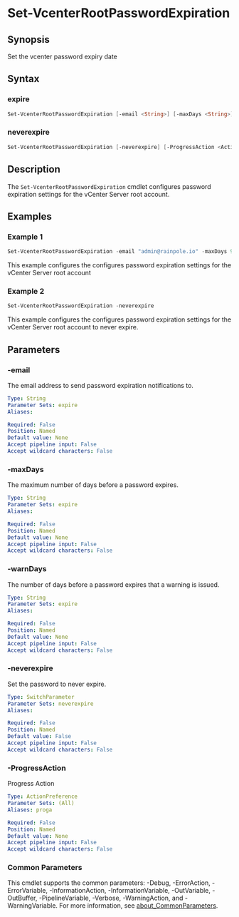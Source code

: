 # Set-VcenterRootPasswordExpiration

## Synopsis

Set the vcenter password expiry date

## Syntax

### expire

```powershell
Set-VcenterRootPasswordExpiration [-email <String>] [-maxDays <String>] [-warnDays <String>] [-ProgressAction <ActionPreference>] [<CommonParameters>]
```

### neverexpire

```powershell
Set-VcenterRootPasswordExpiration [-neverexpire] [-ProgressAction <ActionPreference>] [<CommonParameters>]
```

## Description

The `Set-VcenterRootPasswordExpiration` cmdlet configures password expiration settings for the vCenter Server root account.

## Examples

### Example 1

```powershell
Set-VcenterRootPasswordExpiration -email "admin@rainpole.io" -maxDays 999 -warnDays 14
```

This example configures the configures password expiration settings for the vCenter Server root account

### Example 2

```powershell
Set-VcenterRootPasswordExpiration -neverexpire
```

This example configures the configures password expiration settings for the vCenter Server root account to never expire.

## Parameters

### -email

The email address to send password expiration notifications to.

```yaml
Type: String
Parameter Sets: expire
Aliases:

Required: False
Position: Named
Default value: None
Accept pipeline input: False
Accept wildcard characters: False
```

### -maxDays

The maximum number of days before a password expires.

```yaml
Type: String
Parameter Sets: expire
Aliases:

Required: False
Position: Named
Default value: None
Accept pipeline input: False
Accept wildcard characters: False
```

### -warnDays

The number of days before a password expires that a warning is issued.

```yaml
Type: String
Parameter Sets: expire
Aliases:

Required: False
Position: Named
Default value: None
Accept pipeline input: False
Accept wildcard characters: False
```

### -neverexpire

Set the password to never expire.

```yaml
Type: SwitchParameter
Parameter Sets: neverexpire
Aliases:

Required: False
Position: Named
Default value: False
Accept pipeline input: False
Accept wildcard characters: False
```

### -ProgressAction

Progress Action

```yaml
Type: ActionPreference
Parameter Sets: (All)
Aliases: proga

Required: False
Position: Named
Default value: None
Accept pipeline input: False
Accept wildcard characters: False
```

### Common Parameters

This cmdlet supports the common parameters: -Debug, -ErrorAction, -ErrorVariable, -InformationAction, -InformationVariable, -OutVariable, -OutBuffer, -PipelineVariable, -Verbose, -WarningAction, and -WarningVariable. For more information, see [about_CommonParameters](http://go.microsoft.com/fwlink/?LinkID=113216).
